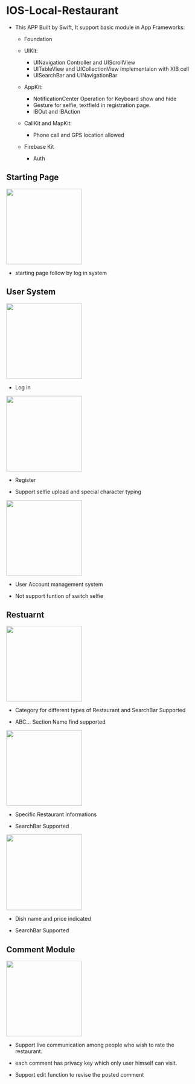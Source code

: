 # IOS-Local-Restaurant

* This APP Built by Swift, It support basic module in App Frameworks:

  * Foundation
  
  * UIKit:
    * UINavigation Controller and UIScrollView
    * UITableView and UICollectionView implementaion with XIB cell
    * UISearchBar and UINavigationBar
   
  * AppKit:
    * NotificationCenter Operation for Keyboard show and hide
    * Gesture for selfie, textfield in registration page.
    * IBOut and IBAction 

  * CallKit and MapKit:
    * Phone call and GPS location allowed
  
  * Firebase Kit
    * Auth
 
## Starting Page

<img src="picture/WechatIMG5.jpeg" width = "200" />

* starting page follow by log in system

## User System

<img src="picture/WechatIMG6.jpeg" width = "200" />

* Log in

<img src="picture/WechatIMG7.jpeg" width = "200" />

* Register

* Support selfie upload and special character typing

<img src="picture/WechatIMG9.jpeg" width = "200" />

* User Account management system

* Not support funtion of switch selfie

## Restuarnt 

<img src="picture/WechatIMG8.jpeg" width = "200" />

* Category for different types of Restaurant and SearchBar Supported

* ABC... Section Name find supported

<img src="picture/WechatIMG10.jpeg" width = "200" />

* Specific Restaurant Informations

* SearchBar Supported

<img src="picture/WechatIMG11.jpeg" width = "200" />

* Dish name and price indicated

* SearchBar Supported

## Comment Module

<img src="picture/WechatIMG12.jpeg" width = "200" />

* Support live communication among people who wish to rate the restaurant.

* each comment has privacy key which only user himself can visit.

* Support edit function to revise the posted comment


